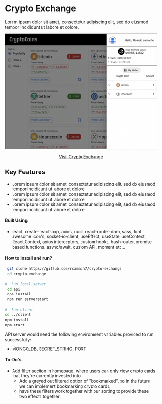 # Crypto Exchange

Lorem ipsum dolor sit amet, consectetur adipiscing elit, sed do eiusmod tempor incididunt ut labore et dolore.

![project_demo](crypto-exchange.png)

<div align="center">

[Visit Crypto Exchange](https://rcamach7.github.io/crypto-exchange/#/)

</div>

## Key Features

- Lorem ipsum dolor sit amet, consectetur adipiscing elit, sed do eiusmod tempor incididunt ut labore et dolore
- Lorem ipsum dolor sit amet, consectetur adipiscing elit, sed do eiusmod tempor incididunt ut labore et dolore
- Lorem ipsum dolor sit amet, consectetur adipiscing elit, sed do eiusmod tempor incididunt ut labore et dolore

#### Built Using:

- react, create-react-app, axios, uuid, react-router-dom, sass, font awesome icon's, socket-io-client, useEffect, useState, useContext, React.Context, axios interceptors, custom hooks, hash router, promise based functions, async/await, custom API, moment etc...

#### How to install and run?

```bash
 git clone https://github.com/rcamach7/crypto-exchange
 cd crypto-exchange

#  Run local server
 cd api
 npm install
 npm run serverstart

#  Run client
cd ../client
npm install
npm start
```

API server would need the following environment variables provided to run successfully:

- MONGO_DB, SECRET_STRING, PORT

#### To-Do's

- Add filter section in homepage, where users can only view crypto cards that they're currently invested into.
  - Add a greyed out filtered option of "bookmarked", so in the future we can implement bookmarking crypto cards.
  - have these filters work together with our sorting to provide these two effects together.
